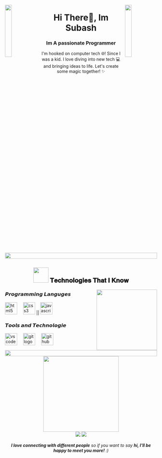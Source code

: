 <img align="left" src="https://user-images.githubusercontent.com/65187002/144930161-2f783401-8d27-4fdf-a2f7-cc0ba32f1f1f.gif" width="21%" style="display:inline;"><img align="right" src="https://user-images.githubusercontent.com/65187002/144930161-2f783401-8d27-4fdf-a2f7-cc0ba32f1f1f.gif" width="21%" style="display:inline;">

<div align="center">
 
<h1 align="center">Hi There👋, Im Subash</h1>
<h3 align="center">Im A passionate Programmer</h3>
<p align="center">I'm hooked on computer tech 🌐! Since I was a kid. I love diving into new tech 💻 and bringing ideas to life. Let's create some magic together! ✨

</div>

<img src="https://i.imgur.com/dBaSKWF.gif" height="20" width="100%">

 <div align="center">
 <h2><img src="https://media.giphy.com/media/VgCDAzcKvsR6OM0uWg/giphy.gif" width="50"> 𝐓𝐞𝐜𝐡𝐧𝐨𝐥𝐨𝐠𝐢𝐞𝐬 𝐓𝐡𝐚𝐭 𝐈 𝐊𝐧𝐨𝐰 </h2>
</div> 

<img src="https://upload.wikimedia.org/wikipedia/commons/d/d6/Cat_Laptop_-_Idil_Keysan_-_Wikimedia_Giphy_stickers_2019.gif" width="200" align="right">

 <div align="lest">

 ### 𝙋𝙧𝙤𝙜𝙧𝙖𝙢𝙢𝙞𝙣𝙜 𝙇𝙖𝙣𝙜𝙪𝙜𝙚𝙨 
  
  <img src="https://cdn.jsdelivr.net/gh/devicons/devicon/icons/html5/html5-original.svg" height="40" alt="html5 logo"/>
  <img width="12" />
  <img src="https://cdn.jsdelivr.net/gh/devicons/devicon/icons/css3/css3-original.svg" height="40" alt="css3 logo"/>
  ||
  <img src="https://cdn.jsdelivr.net/gh/devicons/devicon/icons/javascript/javascript-original.svg" height="40" alt="javascript logo"/>
  
</div>

  <div align="left">

  ### 𝙏𝙤𝙤𝙡𝙨 𝙖𝙣𝙙 𝙏𝙚𝙘𝙝𝙣𝙤𝙡𝙤𝙜𝙞𝙚
   
  <img src="https://cdn.jsdelivr.net/gh/devicons/devicon/icons/vscode/vscode-original.svg" height="40" alt="vscode logo"/>
  <img width="12" />
  <img src="https://cdn.jsdelivr.net/gh/devicons/devicon/icons/git/git-original.svg" height="40" alt="git logo"/>
  <img width="12" />
  <img src="https://cdn.jsdelivr.net/gh/devicons/devicon/icons/github/github-original.svg" height="40" alt="github logo"/>
  <img width="12" />
</div>

<img src="https://i.imgur.com/dBaSKWF.gif" height="20" width="100%">

<div align="center">
 
 <img src="https://qph.cf2.quoracdn.net/main-qimg-ab891eda7735314ef285678e48b53dbf" width="250">

</div>

<div align="center">
<img src="https://img.shields.io/badge/Instagram-%23E4405F.svg?logo=Instagram&logoColor=white"/>
<img src="https://img.shields.io/badge/Linkedin-blue?style=flat-square&logo=linkedin&logoColor=white&link=//https://www.linkedin.com/in/subashofficial/"><br><br>
<em><b>I love connecting with different people</b> so if you want to say <b>hi, I'll be happy to meet you more!</b> :)</em><br>
</div>

  

